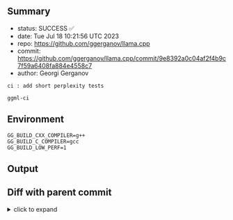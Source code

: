 ## Summary

- status: SUCCESS ✅
- date:   Tue Jul 18 10:21:56 UTC 2023
- repo:   https://github.com/ggerganov/llama.cpp
- commit: https://github.com/ggerganov/llama.cpp/commit/9e8392a0c04af2f4b9c7f59a6408fa884e4558c7
- author: Georgi Gerganov
```
ci : add short perplexity tests

ggml-ci
```

## Environment

```
GG_BUILD_CXX_COMPILER=g++
GG_BUILD_C_COMPILER=gcc
GG_BUILD_LOW_PERF=1
```

## Output

## Diff with parent commit

<details><summary>click to expand</summary>

```diff
--- /home/ggml/results/llama.cpp/3d/90f9f16610a1c9f44257f4b8e282e6bb51985a/ggml-1-arm64-cpu-low-perf/stdall	2023-07-18 08:58:37.882061710 +0000
+++ /home/ggml/results/llama.cpp/9e/8392a0c04af2f4b9c7f59a6408fa884e4558c7/ggml-1-arm64-cpu-low-perf/stdall	2023-07-18 10:21:56.901634422 +0000
@@ -1,3 +1,6 @@
 mkdir: cannot create directory ‘/mnt/llama.cpp’: Permission denied
-0.00user 0.00system 0:00.01elapsed 100%CPU (0avgtext+0avgdata 3244maxresident)k
-0inputs+8outputs (0major+977minor)pagefaults 0swaps
+rm: cannot remove '/home/ggml/results/llama.cpp/9e/8392a0c04af2f4b9c7f59a6408fa884e4558c7/ggml-1-arm64-cpu-low-perf/*.log': No such file or directory
+rm: cannot remove '/home/ggml/results/llama.cpp/9e/8392a0c04af2f4b9c7f59a6408fa884e4558c7/ggml-1-arm64-cpu-low-perf/*.exit': No such file or directory
+rm: cannot remove '/home/ggml/results/llama.cpp/9e/8392a0c04af2f4b9c7f59a6408fa884e4558c7/ggml-1-arm64-cpu-low-perf/*.md': No such file or directory
+0.01user 0.00system 0:00.01elapsed 100%CPU (0avgtext+0avgdata 3332maxresident)k
+0inputs+8outputs (0major+1373minor)pagefaults 0swaps
```
</details>

